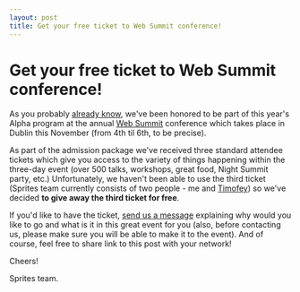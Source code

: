 ```yaml
---
layout: post
title: Get your free ticket to Web Summit conference!
---
```


# Get your free ticket to Web Summit conference!

As you probably [already know](http://blog.spritesapp.com/2014/06/25/we-are-going-to-the-summit.html), we've been honored to be part of this year's Alpha program at the annual [Web Summit](http://websummit.net/) conference which takes place in Dublin this November (from 4th til 6th, to be precise).

As part of the admission package we've received three standard attendee tickets which give you access to the variety of things happening within the three-day event (over 500 talks, workshops, great food, Night Summit party, etc.) Unfortunately, we haven't been able to use the third ticket (Sprites team currently consists of two people - me and [Timofey](https://twitter.com/ziflex)) so we've decided **to give away the third ticket for free**.

If you'd like to have the ticket, [send us a message](mailto:volpav+spritesapp@gmail.com?subject=Web+Summit+ticket) explaining why would you like to go and what is it in this great event for you (also, before contacting us, please make sure you will be able to make it to the event). And of course, feel free to share link to this post with your network!

Cheers!

Sprites team.
